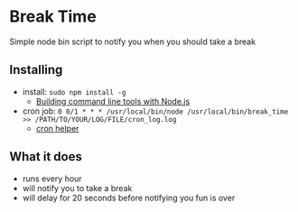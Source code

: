 # Break Time

Simple node bin script to notify you when you should take a break

## Installing
- install: `sudo npm install -g`
	- [Building command line tools with Node.js](https://developer.atlassian.com/blog/2015/11/scripting-with-node/)
- cron job: `0 0/1 * * * /usr/local/bin/node /usr/local/bin/break_time >> /PATH/TO/YOUR/LOG/FILE/cron_log.log`
	- [cron helper](http://crontab.guru/)

## What it does
- runs every hour
- will notify you to take a break
- will delay for 20 seconds before notifying you fun is over